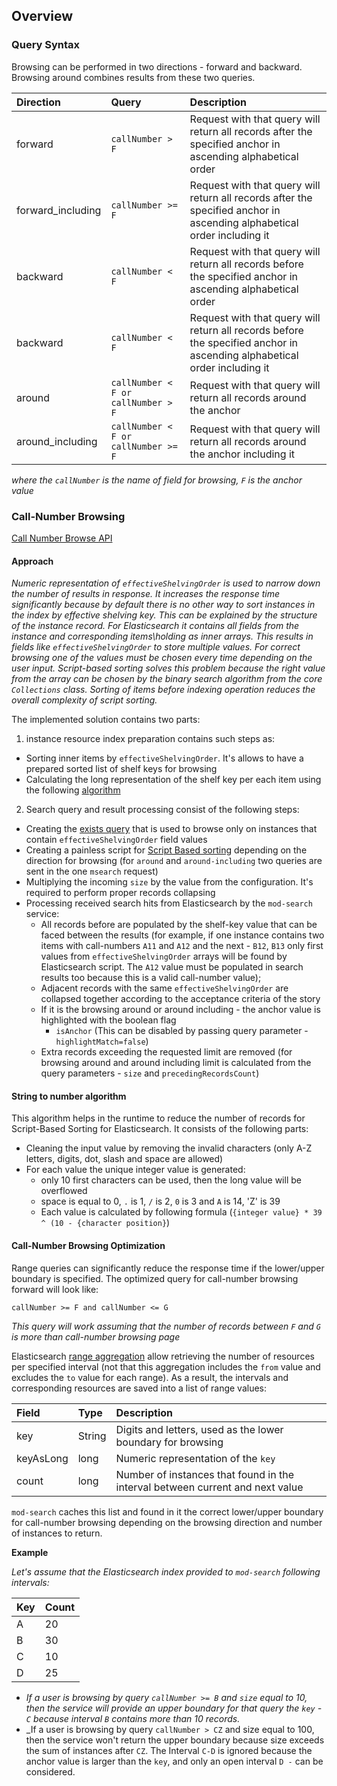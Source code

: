 ## Overview

### Query Syntax

Browsing can be performed in two directions - forward and backward. Browsing around combines results from these two
queries.

| Direction         | Query                               | Description                                                                                                              |
|:------------------|:------------------------------------|:-------------------------------------------------------------------------------------------------------------------------|
| forward           | `callNumber > F`                    | Request with that query will return all records after the specified anchor in ascending alphabetical order               |
| forward_including | `callNumber >= F`                   | Request with that query will return all records after the specified anchor in ascending alphabetical order including it  |
| backward          | `callNumber < F`                    | Request with that query will return all records before the specified anchor in ascending alphabetical order              |
| backward          | `callNumber < F`                    | Request with that query will return all records before the specified anchor in ascending alphabetical order including it |
| around            | `callNumber < F or callNumber > F`  | Request with that query will return all records around the anchor                                                        |
| around_including  | `callNumber < F or callNumber >= F` | Request with that query will return all records around the anchor including it                                           |

_where the `callNumber` is the name of field for browsing, `F` is the anchor value_

### Call-Number Browsing

[Call Number Browse API](https://s3.amazonaws.com/foliodocs/api/mod-search/s/mod-search.html#operation/browseInstancesByCallNumber)

#### Approach

_Numeric representation of `effectiveShelvingOrder` is used to narrow down the number of results in response. It
increases the response time significantly because by default there is no other way to sort instances in the index by
effective shelving key. This can be explained by the structure of the instance record. For Elasticsearch it contains all
fields from the instance and corresponding items\holding as inner arrays. This results in fields
like `effectiveShelvingOrder` to store multiple values. For correct browsing one of the values must be chosen every time
depending on the user input. Script-based sorting solves this problem because the right value from the array can be
chosen by the binary search algorithm from the core `Collections` class. Sorting of items before indexing operation
reduces the overall complexity of script sorting._

The implemented solution contains two parts:

1) instance resource index preparation contains such steps as:

- Sorting inner items by `effectiveShelvingOrder`. It's allows to have a prepared sorted list of shelf keys for browsing
- Calculating the long representation of the shelf key per each item using the
  following [algorithm](#string-to-number-algorithm-description)

2) Search query and result processing consist of the following steps:

- Creating the [exists query](https://www.elastic.co/guide/en/elasticsearch/reference/7.13/query-dsl-exists-query.html)
  that is used to browse only on instances that contain `effectiveShelvingOrder` field values
- Creating a painless script
  for [Script Based sorting](https://www.elastic.co/guide/en/elasticsearch/reference/7.13/sort-search-results.html#script-based-sorting)
  depending on the direction for browsing (for `around` and `around-including` two queries are sent in the one `msearch`
  request)
- Multiplying the incoming `size` by the value from the configuration. It's required to perform proper records
  collapsing
- Processing received search hits from Elasticsearch by the `mod-search` service:
  - All records before are populated by the shelf-key value that can be faced between the results (for example, if one
    instance contains two items with call-numbers `A11` and `A12` and the next - `B12`, `B13` only first values
    from `effectiveShelvingOrder` arrays will be found by Elasticsearch script. The `A12` value must be populated in
    search results too because this is a valid call-number value);
  - Adjacent records with the same `effectiveShelvingOrder` are collapsed together according to the acceptance criteria
    of the story
  - If it is the browsing around or around including - the anchor value is highlighted with the boolean flag
    - `isAnchor` (This can be disabled by passing query parameter - `highlightMatch=false`)
  - Extra records exceeding the requested limit are removed (for browsing around and around including limit is
    calculated from the query parameters - `size` and `precedingRecordsCount`)

#### String to number algorithm

This algorithm helps in the runtime to reduce the number of records for Script-Based Sorting for Elasticsearch. It
consists of the following parts:

- Cleaning the input value by removing the invalid characters (only A-Z letters, digits, dot, slash and space are
  allowed)
- For each value the unique integer value is generated:
  - only 10 first characters can be used, then the long value will be overflowed
  - space is equal to 0, `.` is 1, `/` is 2, `0` is 3 and `A` is 14, 'Z' is 39
  - Each value is calculated by following formula (`{integer value} * 39 ^ (10 - {character position}`)

#### Call-Number Browsing Optimization

Range queries can significantly reduce the response time if the lower/upper boundary is specified. The optimized query
for call-number browsing forward will look like:

```callNumber >= F and callNumber <= G```

_This query will work assuming that the number of records between `F` and `G` is more than call-number browsing page_

Elasticsearch [range aggregation](https://www.elastic.co/guide/en/elasticsearch/reference/7.13/search-aggregations-bucket-range-aggregation.html)
allow retrieving the number of resources per specified interval (not that this aggregation includes the `from` value and
excludes the `to` value for each range). As a result, the intervals and corresponding resources are saved into a list of
range values:

| Field     | Type   | Description                                                                   |
|:----------|:-------|:------------------------------------------------------------------------------|
| key       | String | Digits and letters, used as the lower boundary for browsing                   |
| keyAsLong | long   | Numeric representation of the `key`                                           |
| count     | long   | Number of instances that found in the interval between current and next value |

`mod-search` caches this list and found in it the correct lower/upper boundary for call-number browsing depending on the
browsing direction and number of instances to return.

**Example**

_Let's assume that the Elasticsearch index provided to `mod-search` following intervals:_

| Key | Count |
|-----|-------|
| A   | 20    |
| B   | 30    |
| C   | 10    |
| D   | 25    |

- _If a user is browsing by query `callNumber >= B` and `size` equal to 10, then the service will provide an upper
  boundary for that query the `key` - `C` because interval `B` contains more than 10 records._
- _If a user is browsing by query `callNumber > CZ`  and size equal to 100, then the service won't return the upper
  boundary because size exceeds the sum of instances after `CZ`. The Interval `C-D` is ignored because the anchor
  value is larger than the `key`, and only an open interval `D -` can be considered.
